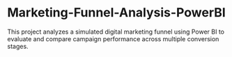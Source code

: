 # Marketing-Funnel-Analysis-PowerBI
This project analyzes a simulated digital marketing funnel using Power BI to evaluate and compare campaign performance across multiple conversion stages.
